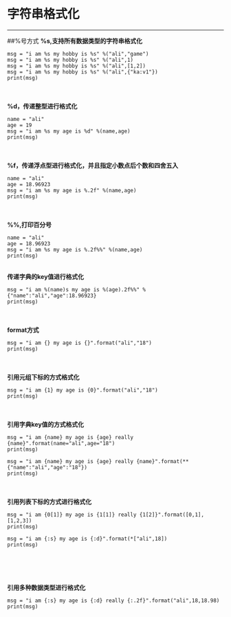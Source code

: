 ﻿# 字符串格式化

---

##%号方式
**%s,支持所有数据类型的字符串格式化**

    msg = "i am %s my hobby is %s" %("ali","game")
    msg = "i am %s my hobby is %s" %("ali",1)
    msg = "i am %s my hobby is %s" %("ali",[1,2])
    msg = "i am %s my hobby is %s" %("ali",{"ka:v1"})
    print(msg)
　　

**%d，传递整型进行格式化**

    name = "ali"
    age = 19
    msg = "i am %s my age is %d" %(name,age)
    print(msg)
　　

**%f，传递浮点型进行格式化，并且指定小数点后个数和四舍五入**

    name = "ali"
    age = 18.96923
    msg = "i am %s my age is %.2f" %(name,age)
    print(msg)
　　

**%%,打印百分号**

    name = "ali"
    age = 18.96923
    msg = "i am %s my age is %.2f%%" %(name,age)
    print(msg)
    　　

**传递字典的key值进行格式化**

    msg = "i am %(name)s my age is %(age).2f%%" %{"name":"ali","age":18.96923}
    print(msg)
　　

 **format方式**

    msg = "i am {} my age is {}".format("ali","18")
    print(msg)
　　

**引用元组下标的方式格式化**
 

    msg = "i am {1} my age is {0}".format("ali","18")
    print(msg)
　　

**引用字典key值的方式格式化**

    msg = "i am {name} my age is {age} really {name}".format(name="ali",age="18")
    print(msg)
    
    msg = "i am {name} my age is {age} really {name}".format(**{"name":"ali","age":"18"})
    print(msg)
　　

**引用列表下标的方式进行格式化**

    msg = "i am {0[1]} my age is {1[1]} really {1[2]}".format([0,1],[1,2,3])
    print(msg)
    
    msg = "i am {:s} my age is {:d}".format(*["ali",18])
    print(msg)
　　

　　

**引用多种数据类型进行格式化**

    msg = "i am {:s} my age is {:d} really {:.2f}".format("ali",18,18.98)
    print(msg)

